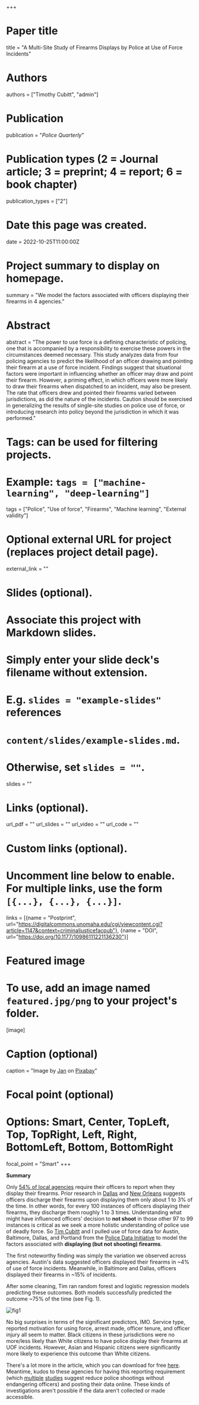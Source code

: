 +++
# Paper title
title = "A Multi-Site Study of Firearms Displays by Police at Use of Force Incidents"

# Authors
authors = ["Timothy Cubitt", "admin"]

# Publication
publication = "*Police Quarterly*"

# Publication types (2 = Journal article; 3 = preprint; 4 = report; 6 = book chapter)
publication_types = ["2"]

# Date this page was created.
date = 2022-10-25T11:00:00Z

# Project summary to display on homepage.
summary = "We model the factors associated with officers displaying their firearms in 4 agencies."

# Abstract
abstract = "The power to use force is a defining characteristic of policing, one that is accompanied by a responsibility to exercise these powers in the circumstances deemed necessary. This study analyzes data from four policing agencies to predict the likelihood of an officer drawing and pointing their firearm at a use of force incident. Findings suggest that situational factors were important in influencing whether an officer may draw and point their firearm. However, a priming effect, in which officers were more likely to draw their firearms when dispatched to an incident, may also be present. The rate that officers drew and pointed their firearms varied between jurisdictions, as did the nature of the incidents. Caution should be exercised in generalizing the results of single-site studies on police use of force, or introducing research into policy beyond the jurisdiction in which it was performed."

# Tags: can be used for filtering projects.
# Example: `tags = ["machine-learning", "deep-learning"]`
tags = ["Police", "Use of force", "Firearms", "Machine learning", "External validity"]

# Optional external URL for project (replaces project detail page).
external_link = ""

# Slides (optional).
#   Associate this project with Markdown slides.
#   Simply enter your slide deck's filename without extension.
#   E.g. `slides = "example-slides"` references 
#   `content/slides/example-slides.md`.
#   Otherwise, set `slides = ""`.
slides = ""

# Links (optional).
url_pdf = ""
url_slides = ""
url_video = ""
url_code = ""

# Custom links (optional).
#   Uncomment line below to enable. For multiple links, use the form `[{...}, {...}, {...}]`.
links = [{name = "Postprint", url="https://digitalcommons.unomaha.edu/cgi/viewcontent.cgi?article=1147&context=criminaljusticefacpub"}, {name = "DOI", url="https://doi.org/10.1177/10986111221136230"}]

# Featured image
# To use, add an image named `featured.jpg/png` to your project's folder. 
[image]
  # Caption (optional)
  caption = "Image by [Jan](https://pixabay.com/users/janjf93-3084263/) on [Pixabay](https://pixabay.com/vectors/weapon-handgun-run-mouth-1613997/)"
  
  # Focal point (optional)
  # Options: Smart, Center, TopLeft, Top, TopRight, Left, Right, BottomLeft, Bottom, BottomRight
  focal_point = "Smart"
+++

**Summary**

Only [54% of local agencies](https://bjs.ojp.gov/content/pub/pdf/lpdpp16.pdf) require their officers to report when they display their firearms. Prior research in [Dallas](https://doi.org/10.1177/1525107118759900) and [New Orleans](https://doi.org/10.1016/j.jcrimjus.2020.101775) suggests officers discharge their firearms upon displaying them only about 1 to 3% of the time. In other words, for every 100 instances of officers displaying their firearms, they discharge them roughly 1 to 3 times. Understanding what might have influenced officers' decision to **not shoot** in those other 97 to 99 instances is critical as we seek a more holistic understanding of police use of deadly force. So [Tim Cubitt](https://www.utas.edu.au/profiles/staff/tiles/tim-cubitt) and I pulled use of force data for Austin, Baltimore, Dallas, and Portland from the [Police Data Initiative](https://www.policedatainitiative.org/datasets/) to model the factors associated with **displaying (but not shooting) firearms**. 

The first noteworthy finding was simply the variation we observed across agencies. Austin's data suggested officers displayed their firearms in ~4% of use of force incidents. Meanwhile, in Baltimore and Dallas, officers displayed their firearms in ~15% of incidents. 

After some cleaning, Tim ran random forest and logistic regression models predicting these outcomes. Both models successfully predicted the outcome ~75% of the time (see Fig. 1).

![fig1](fig1.png)

No big surprises in terms of the significant predictors, IMO. Service type, reported motivation for using force, arrest made, officer tenure, and officer injury all seem to matter. Black citizens in these jurisdictions were no more/less likely than White citizens to have police display their firearms at UOF incidents. However, Asian and Hispanic citizens were significantly more likely to experience this outcome than White citizens.

There's a lot more in the article, which you can download for free [here](https://digitalcommons.unomaha.edu/cgi/viewcontent.cgi?article=1147&context=criminaljusticefacpub). Meantime, kudos to these agencies for having this reporting requirement (which [multiple](https://doi.org/10.1111/puar.12738) [studies](http://dx.doi.org/10.1136/injuryprev-2020-043932) suggest reduce police shootings without endangering officers) and posting their data online. These kinds of investigations aren't possible if the data aren't collected or made accessible. 
